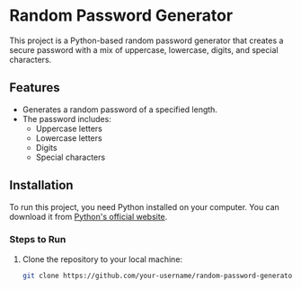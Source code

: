 # Random Password Generator

This project is a Python-based random password generator that creates a secure password with a mix of uppercase, lowercase, digits, and special characters.

## Features

- Generates a random password of a specified length.
- The password includes:
  - Uppercase letters
  - Lowercase letters
  - Digits
  - Special characters

## Installation

To run this project, you need Python installed on your computer. You can download it from [Python's official website](https://www.python.org/).

### Steps to Run

1. Clone the repository to your local machine:
   ```bash
   git clone https://github.com/your-username/random-password-generator.git
